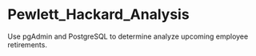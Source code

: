 # Pewlett_Hackard_Analysis
Use pgAdmin and PostgreSQL to determine analyze upcoming employee retirements.
